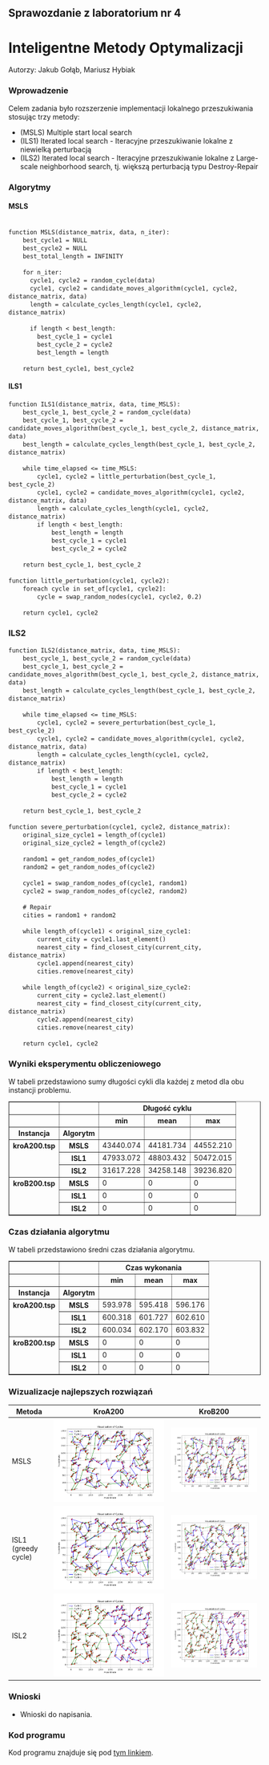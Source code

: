 ## Sprawozdanie z laboratorium nr 4
# Inteligentne Metody Optymalizacji

Autorzy: Jakub Gołąb, Mariusz Hybiak

### Wprowadzenie
Celem zadania było rozszerzenie implementacji lokalnego przeszukiwania stosując trzy metody:
- (MSLS) Multiple start local search
- (ILS1) Iterated local search - Iteracyjne przeszukiwanie lokalne z niewielką perturbacją
- (ILS2) Iterated local search - Iteracyjne przeszukiwanie lokalne z Large-scale neighborhood search, tj. większą perturbacją typu Destroy-Repair
### Algorytmy
#### MSLS
```pseudocode

function MSLS(distance_matrix, data, n_iter):
    best_cycle1 = NULL
    best_cycle2 = NULL
    best_total_length = INFINITY

    for n_iter:
      cycle1, cycle2 = random_cycle(data)
      cycle1, cycle2 = candidate_moves_algorithm(cycle1, cycle2, distance_matrix, data)
      length = calculate_cycles_length(cycle1, cycle2, distance_matrix)

      if length < best_length:
        best_cycle_1 = cycle1
        best_cycle_2 = cycle2
        best_length = length
    
    return best_cycle1, best_cycle2
```
#### ILS1
```pseudocode
function ILS1(distance_matrix, data, time_MSLS):
    best_cycle_1, best_cycle_2 = random_cycle(data)
    best_cycle_1, best_cycle_2 = candidate_moves_algorithm(best_cycle_1, best_cycle_2, distance_matrix, data)
    best_length = calculate_cycles_length(best_cycle_1, best_cycle_2, distance_matrix)

    while time_elapsed <= time_MSLS:
        cycle1, cycle2 = little_perturbation(best_cycle_1, best_cycle_2)
        cycle1, cycle2 = candidate_moves_algorithm(cycle1, cycle2, distance_matrix, data)
        length = calculate_cycles_length(cycle1, cycle2, distance_matrix)
        if length < best_length:
            best_length = length
            best_cycle_1 = cycle1
            best_cycle_2 = cycle2
    
    return best_cycle_1, best_cycle_2

function little_perturbation(cycle1, cycle2):
    foreach cycle in set_of[cycle1, cycle2]:
        cycle = swap_random_nodes(cycle1, cycle2, 0.2)

    return cycle1, cycle2
```

### ILS2
```
function ILS2(distance_matrix, data, time_MSLS):
    best_cycle_1, best_cycle_2 = random_cycle(data)
    best_cycle_1, best_cycle_2 = candidate_moves_algorithm(best_cycle_1, best_cycle_2, distance_matrix, data)
    best_length = calculate_cycles_length(best_cycle_1, best_cycle_2, distance_matrix)

    while time_elapsed <= time_MSLS:
        cycle1, cycle2 = severe_perturbation(best_cycle_1, best_cycle_2)
        cycle1, cycle2 = candidate_moves_algorithm(cycle1, cycle2, distance_matrix, data)
        length = calculate_cycles_length(cycle1, cycle2, distance_matrix)
        if length < best_length:
            best_length = length
            best_cycle_1 = cycle1
            best_cycle_2 = cycle2
    
    return best_cycle_1, best_cycle_2

function severe_perturbation(cycle1, cycle2, distance_matrix):
    original_size_cycle1 = length_of(cycle1)
    original_size_cycle2 = length_of(cycle2)

    random1 = get_random_nodes_of(cycle1)
    random2 = get_random_nodes_of(cycle2)

    cycle1 = swap_random_nodes_of(cycle1, random1)
    cycle2 = swap_random_nodes_of(cycle2, random2)

    # Repair
    cities = random1 + random2

    while length_of(cycle1) < original_size_cycle1:
        current_city = cycle1.last_element()
        nearest_city = find_closest_city(current_city, distance_matrix)
        cycle1.append(nearest_city)
        cities.remove(nearest_city)

    while length_of(cycle2) < original_size_cycle2:
        current_city = cycle2.last_element()
        nearest_city = find_closest_city(current_city, distance_matrix)
        cycle2.append(nearest_city)
        cities.remove(nearest_city)
    
    return cycle1, cycle2
```
### Wyniki eksperymentu obliczeniowego
W tabeli przedstawiono sumy długości cykli dla każdej z metod dla obu instancji problemu.

<div>
<table border="1" class="dataframe">
  <thead>
    <tr>
      <th></th>
      <th></th>
      <th colspan="3" halign="left">Długość cyklu</th>
    </tr>
    <tr>
      <th></th>
      <th></th>
      <th>min</th>
      <th>mean</th>
      <th>max</th>
    </tr>
    <tr>
      <th>Instancja</th>
      <th>Algorytm</th>
      <th></th>
      <th></th>
      <th></th>
    </tr>
  </thead>
  <tbody>
    <tr>
      <th rowspan="3" valign="top">kroA200.tsp</th>
      <th>MSLS</th>
      <td>43440.074</td>
      <td>44181.734</td>
      <td>44552.210</td>
    </tr>
    <tr>
      <th>ISL1</th>
      <td>47933.072</td>
      <td>48803.432</td>
      <td>50472.015</td>
    </tr>
    <tr>
      <th>ISL2</th>
      <td>31617.228</td>
      <td>34258.148</td>
      <td>39236.820</td>
    </tr>
    <tr>
      <th rowspan="3" valign="top">kroB200.tsp</th>
      <th>MSLS</th>
      <td>0</td>
      <td>0</td>
      <td>0</td>
    </tr>
    <tr>
      <th>ISL1</th>
      <td>0</td>
      <td>0</td>
      <td>0</td>
    </tr>
    <tr>
      <th>ISL2</th>
      <td>0</td>
      <td>0</td>
      <td>0</td>
    </tr>
  </tbody>
</table>
</div>

### Czas działania algorytmu
W tabeli przedstawiono średni czas działania algorytmu.

<div>
<table border="1" class="dataframe">
  <thead>
    <tr>
      <th></th>
      <th></th>
      <th colspan="3" halign="left">Czas wykonania</th>
    </tr>
    <tr>
      <th></th>
      <th></th>
      <th>min</th>
      <th>mean</th>
      <th>max</th>
    </tr>
    <tr>
      <th>Instancja</th>
      <th>Algorytm</th>
      <th></th>
      <th></th>
      <th></th>
    </tr>
  </thead>
  <tbody>
    <tr>
      <th rowspan="3" valign="top">kroA200.tsp</th>
      <th>MSLS</th>
      <td>593.978</td>
      <td>595.418</td>
      <td>596.176</td>
    </tr>
    <tr>
      <th>ISL1</th>
      <td>600.318</td>
      <td>601.727</td>
      <td>602.610</td>
    </tr>
    <tr>
      <th>ISL2</th>
      <td>600.034</td>
      <td>602.170</td>
      <td>603.832</td>
    </tr>
    <tr>
      <th rowspan="3" valign="top">kroB200.tsp</th>
      <th>MSLS</th>
      <td>0</td>
      <td>0</td>
      <td>0</td>
    </tr>
    <tr>
      <th>ISL1</th>
      <td>0</td>
      <td>0</td>
      <td>0</td>
    </tr>
    <tr>
      <th>ISL2</th>
      <td>0</td>
      <td>0</td>
      <td>0</td>
    </tr>
  </tbody>
</table>
</div>


### Wizualizacje najlepszych rozwiązań
| Metoda |  KroA200 |   KroB200 |
|--------|----------|-----------|
| MSLS | ![](msls_kroa200.png) | ![](msls_krob200.png) |
| ISL1 (greedy cycle) | ![](isl1_kroa200.png) | ![](isl1_krob200.png) |
| ISL2 | ![](isl2_kroa200.png) | ![](isl2_krob200.png) |


### Wnioski
- Wnioski do napisania.

### Kod programu

Kod programu znajduje się pod [tym linkiem](https://github.com/majsterkovic/imo/blob/main/lab3/).